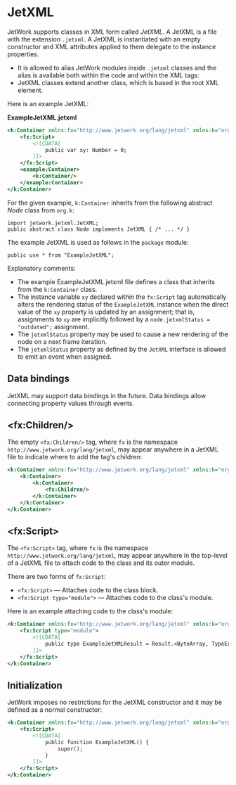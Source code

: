 # JetXML

JetWork supports classes in XML form called *JetXML*. A JetXML is a file with the extension `.jetxml`. A JetXML is instantiated with an empty constructor and XML attributes applied to them delegate to the instance properties.

* It is allowed to alias JetWork modules inside `.jetxml` classes and the alias is available both within the code and within the XML tags:
* JetXML classes extend another class, which is based in the root XML element.

Here is an example JetXML:

**ExampleJetXML.jetxml**

```xml
<k:Container xmlns:fx="http://www.jetwork.org/lang/jetxml" xmlns:k="org.k" xmlns:example="package">
    <fx:Script>
        <![CDATA[
            public var xy: Number = 0;
        ]]>
    </fx:Script>
    <example:Container>
        <k:Container/>
    </example:Container>
</k:Container>
```

For the given example, `k:Container` inherits from the following abstract *Node* class from `org.k`:

```
import jetwork.jetxml.JetXML;
public abstract class Node implements JetXML { /* ... */ }
```

The example JetXML is used as follows in the `package` module:

```
public use * from "ExampleJetXML";
```

Explanatory comments:

* The example ExampleJetXML.jetxml file defines a class that inherits from the `k:Container` class.
* The instance variable `xy` declared within the `fx:Script` tag automatically alters the rendering status of the `ExampleJetXML` instance when the direct value of the `xy` property is updated by an assignment; that is, assignments to `xy` are implicitly followed by a `node.jetxmlStatus = "outdated";` assignment.
* The `jetxmlStatus` property may be used to cause a new rendering of the node on a next frame iteration.
* The `jetxmlStatus` property as defined by the `JetXML` interface is allowed to emit an event when assigned.

## Data bindings

JetXML may support data bindings in the future. Data bindings allow connecting property values through events.

## \<fx:Children/\>

The empty `<fx:Children/>` tag, where `fx` is the namespace `http://www.jetwork.org/lang/jetxml`, may appear anywhere in a JetXML file to indicate where to add the tag's children:

```xml
<k:Container xmlns:fx="http://www.jetwork.org/lang/jetxml" xmlns:k="org.k">
    <k:Container>
        <k:Container>
            <fx:Children/>
        </k:Container>
    </k:Container>
</k:Container>
```

## \<fx:Script\>

The `<fx:Script>` tag, where `fx` is the namespace `http://www.jetwork.org/lang/jetxml`, may appear anywhere in the top-level of a JetXML file to attach code to the class and its outer module.

There are two forms of `fx:Script`:

* `<fx:Script>` — Attaches code to the class block.
* `<fx:Script type="module">` — Attaches code to the class's module.

Here is an example attaching code to the class's module:

```xml
<k:Container xmlns:fx="http://www.jetwork.org/lang/jetxml" xmlns:k="org.k">
    <fx:Script type="module">
        <![CDATA[
            public type ExampleJetXMLResult = Result.<ByteArray, TypeError, VerifyError>;
        ]]>
    </fx:Script>
</k:Container>
```

## Initialization

JetWork imposes no restrictions for the JetXML constructor and it may be defined as a normal constructor:

```xml
<k:Container xmlns:fx="http://www.jetwork.org/lang/jetxml" xmlns:k="org.k">
    <fx:Script>
        <![CDATA[
            public function ExampleJetXML() {
                super();
            }
        ]]>
    </fx:Script>
</k:Container>
```